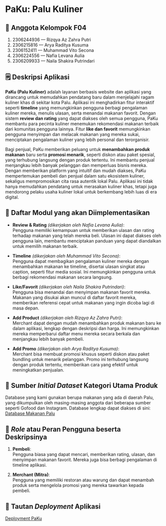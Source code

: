 # PaKu: Palu Kuliner

## :busts_in_silhouette: Anggota Kelompok F04
1. 2306244936 &mdash; Rizqya Az Zahra Putri
2. 2306215816 &mdash; Arya Raditya Kusuma
3. 2306152411 &mdash; Muhammad Vito Secona
4. 2306224556 &mdash; Nafia Levana Aulia
5. 2306209933 &mdash; Naila Shakira Putrindari

## :spiral_notepad: Deskripsi Aplikasi

**PaKu (Palu Kuliner)** adalah layanan berbasis website dan aplikasi yang dirancang untuk memudahkan pendatang baru dalam menjelajahi ragam kuliner khas di sekitar kota Palu. Aplikasi ini menghadirkan fitur interaktif seperti **timeline** yang memungkinkan pengguna berbagi pengalaman kuliner mereka, menulis ulasan, serta menandai makanan favorit. Dengan sistem **review dan rating** yang dapat diakses oleh semua pengguna, PaKu membantu para pecinta kuliner menemukan rekomendasi makanan terbaik dari komunitas pengguna lainnya. Fitur **like dan favorit** memungkinkan pengguna menyimpan dan melacak makanan yang mereka sukai, menciptakan pengalaman kuliner yang lebih personal dan terorganisir.

Bagi penjual, PaKu memberikan peluang untuk **menambahkan produk makanan** baru serta **promosi menarik**, seperti diskon atau paket spesial, yang terhubung langsung dengan produk tertentu. Ini membantu penjual menjangkau lebih banyak pelanggan dan memperluas bisnis mereka. Dengan memberikan platform yang intuitif dan mudah diakses, PaKu mempertemukan pembeli dan penjual dalam satu ekosistem kuliner, sekaligus mempromosikan cita rasa autentik lokal Palu. Aplikasi ini tidak hanya memudahkan pendatang untuk merasakan kuliner khas, tetapi juga mendorong pelaku usaha kuliner lokal untuk berkembang lebih luas di era digital.

## :open_file_folder: Daftar Modul yang akan Diimplementasikan

- **Review & Rating** _(dikerjakan oleh Nafia Levana Aulia)_:  
  Pengguna memiliki kemampuan untuk memberikan ulasan dan rating terhadap makanan yang telah mereka beli. Ulasan ini dapat diakses oleh pengguna lain, membantu menciptakan panduan yang dapat diandalkan untuk memilih makanan terbaik.

- **Timeline** _(dikerjakan oleh Muhammad Vito Secona)_:  
  Pengguna dapat membagikan pengalaman kuliner mereka dengan menambahkan makanan ke timeline, disertai ulasan singkat atau caption, seperti fitur media sosial. Ini memungkinkan pengguna untuk berbagi rekomendasi makanan secara langsung.

- **Like/Favorit** _(dikerjakan oleh Naila Shakira Putrindari)_:  
  Pengguna bisa menandai dan menyimpan makanan favorit mereka. Makanan yang disukai akan muncul di daftar favorit mereka, memberikan referensi cepat untuk makanan yang ingin dicoba lagi di masa depan.

- **Add Product** _(dikerjakan oleh Rizqya Az Zahra Putri)_:  
  Merchant dapat dengan mudah menambahkan produk makanan baru ke dalam aplikasi, lengkap dengan deskripsi dan harga. Ini memungkinkan mereka memperbarui daftar menu mereka secara berkala dan menjangkau lebih banyak pembeli.

- **Add Promo** _(dikerjakan oleh Arya Raditya Kusuma)_:  
  Merchant bisa membuat promosi khusus seperti diskon atau paket bundling untuk menarik pelanggan. Promo ini terhubung langsung dengan produk tertentu, memberikan cara yang efektif untuk meningkatkan penjualan.

## :link: Sumber _Initial Dataset_ Kategori Utama Produk

Database yang kami gunakan berupa makanan yang ada di daerah Palu, yang dikumpulkan oleh masing-masing anggota dari beberapa sumber seperti Gofood dan Instagram. Database lengkap dapat diakses di sini:  
[Database Makanan Palu](https://docs.google.com/spreadsheets/d/1Ur2plN-P3rhImHU4pRWBbaf4-A2v4ZTRyL2-IQnt6WQ/edit?usp=sharing)

## :bust_in_silhouette: _Role_ atau Peran Pengguna beserta Deskripsinya

1. **Pembeli**:  
   Pengguna biasa yang dapat mencari, memberikan rating, ulasan, dan menyimpan makanan favorit. Mereka juga bisa berbagi pengalaman di timeline aplikasi.

2. **Merchant (Mitra)**:  
   Pengguna yang memiliki restoran atau warung dan dapat menambah produk serta mengelola promosi yang mereka tawarkan kepada pembeli.

## :rocket: Tautan _Deployment_ Aplikasi
[Deployment PaKu](http://muhammad-vito31-paku.pbp.cs.ui.ac.id/)
